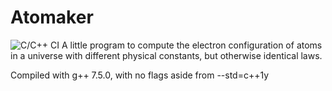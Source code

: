 # Atomaker
![C/C++ CI](https://github.com/Megacrafter127/Atomaker/workflows/C/C++%20CI/badge.svg)
A little program to compute the electron configuration of atoms in a universe with different physical constants, but otherwise identical laws.

Compiled with g++ 7.5.0, with no flags aside from --std=c++1y
